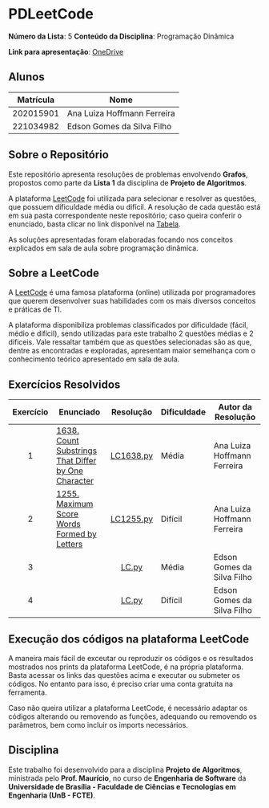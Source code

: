# PDLeetCode

**Número da Lista**: 5
**Conteúdo da Disciplina**: Programação Dinâmica

**Link para apresentação**: [OneDrive]()

## Alunos

| Matrícula   | Nome                          |
|-------------|-------------------------------|
| 202015901   | Ana Luiza Hoffmann Ferreira   |
| 221034982   | Edson Gomes da Silva Filho    |

## Sobre o Repositório

Este repositório apresenta resoluções de problemas envolvendo **Grafos**, propostos como parte da **Lista 1** da disciplina de **Projeto de Algoritmos**.

A plataforma [LeetCode](https://leetcode.com/) foi utilizada para selecionar e resolver as questões, que possuem dificuldade média ou difícil. A resolução de cada questão está em sua pasta correspondente neste repositório; caso queira conferir o enunciado, basta clicar no link disponível na [Tabela](#exercícios-resolvidos).

As soluções apresentadas foram elaboradas focando nos conceitos explicados em sala de aula sobre programação dinâmica.

## Sobre a LeetCode

A [LeetCode](https://leetcode.com) é uma famosa plataforma (online) utilizada por programadores que querem desenvolver suas habilidades com os mais diversos conceitos e práticas de TI.

A plataforma disponibiliza problemas classificados por dificuldade (fácil, médio e difícil), sendo utilizadas para este trabalho 2 questões médias e 2 dificeis. Vale ressaltar também que as questões selecionadas são as que, dentre as encontradas e exploradas, apresentam maior semelhança com o conhecimento teórico apresentado em sala de aula.

## Exercícios Resolvidos

| Exercício | Enunciado | Resolução | Dificuldade | Autor da Resolução |
| :--: | -- | :--: | -- | -- |
| 1 | [1638. Count Substrings That Differ by One Character](https://leetcode.com/problems/count-substrings-that-differ-by-one-character/description/?envType=problem-list-v2&envId=dynamic-programming) | [LC1638.py](./Exercício%201638/LC1638.py)| Média | Ana Luiza Hoffmann Ferreira |
| 2 | [1255. Maximum Score Words Formed by Letters](https://leetcode.com/problems/maximum-score-words-formed-by-letters/description/?envType=problem-list-v2&envId=dynamic-programming) | [LC1255.py](./Exercício%201255/LC1255.py) | Difícil | Ana Luiza Hoffmann Ferreira |
| 3 | []() | [LC.py]() | Média | Edson Gomes da Silva Filho |
| 4 | []() | [LC.py]() | Difícil | Edson Gomes da Silva Filho |

## Execução dos códigos na plataforma LeetCode

A maneira mais fácil de exceutar ou reproduzir os códigos e os resultados mostrados nos prints da plataforma LeetCode, é na própria plataforma. Basta acessar os links das questões acima e executar ou submeter os códigos. No entanto para isso, é preciso criar uma conta gratuita na ferramenta.

Caso não queira utilizar a plataforma LeetCode, é necessário adaptar os códigos alterando ou removendo as funções, adequando ou removendo os parâmetros, bem como incluir os imports necessários.

## Disciplina

Este trabalho foi desenvolvido para a disciplina **Projeto de Algoritmos**, ministrada pelo **Prof. Maurício**, no curso de **Engenharia de Software** da **Universidade de Brasília - Faculdade de Ciências e Tecnologias em Engenharia (UnB - FCTE)**.